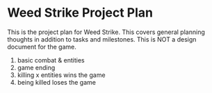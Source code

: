 # Weed Strike Project Plan

This is the project plan for Weed Strike. This covers general planning thoughts in addition to tasks and milestones. This is NOT a design document for the game.

1. basic combat & entities
1. game ending
  1. killing x entities wins the game
  1. being killed loses the game
    